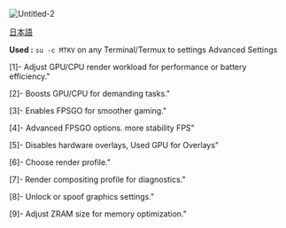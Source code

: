 
![Untitled-2](https://github.com/user-attachments/assets/53bfc9b4-78a6-404c-8386-e506b6a8d2f0)

[日本語](./README_JP.md)

**Used :** `su -c MTKV`
on any Terminal/Termux to settings Advanced Settings

[1]- Adjust GPU/CPU render workload for performance or battery efficiency."

[2]- Boosts GPU/CPU for demanding tasks."

[3]- Enables FPSGO for smoother gaming."

[4]- Advanced FPSGO options. more stability FPS"

[5]- Disables hardware overlays, Used GPU for Overlays"

[6]- Choose render profile."

[7]- Render compositing profile for diagnostics."

[8]- Unlock or spoof graphics settings."

[9]- Adjust ZRAM size for memory optimization."
